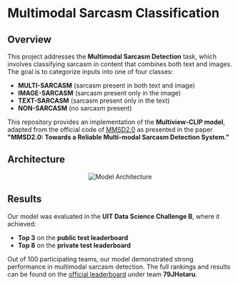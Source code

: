 # Multimodal Sarcasm Classification  

## Overview  

This project addresses the **Multimodal Sarcasm Detection** task, which involves classifying sarcasm in content that combines both text and images. The goal is to categorize inputs into one of four classes:  
- **MULTI-SARCASM** (sarcasm present in both text and image)  
- **IMAGE-SARCASM** (sarcasm present only in the image)  
- **TEXT-SARCASM** (sarcasm present only in the text)  
- **NON-SARCASM** (no sarcasm present)  

This repository provides an implementation of the **Multiview-CLIP model**, adapted from the official code of [MMSD2.0](https://github.com/JoeYing1019/MMSD2.0?tab=readme-ov-file#mmsd20-towards-a-reliable-multi-modal-sarcasm-detection-system) as presented in the paper **"MMSD2.0: Towards a Reliable Multi-modal Sarcasm Detection System."**  

## Architecture  

<p align="center">
  <img src="https://github.com/user-attachments/assets/8ad4fa12-401a-4516-a73f-888abd9468ac" alt="Model Architecture">
</p>

## Results  

Our model was evaluated in the **UIT Data Science Challenge B**, where it achieved:  
- **Top 3** on the **public test leaderboard**  
- **Top 8** on the **private test leaderboard**  

Out of 100 participating teams, our model demonstrated strong performance in multimodal sarcasm detection. The full rankings and results can be found on the [official leaderboard](https://codalab.lisn.upsaclay.fr/competitions/20563#results) under team **79JHotaru**.  
